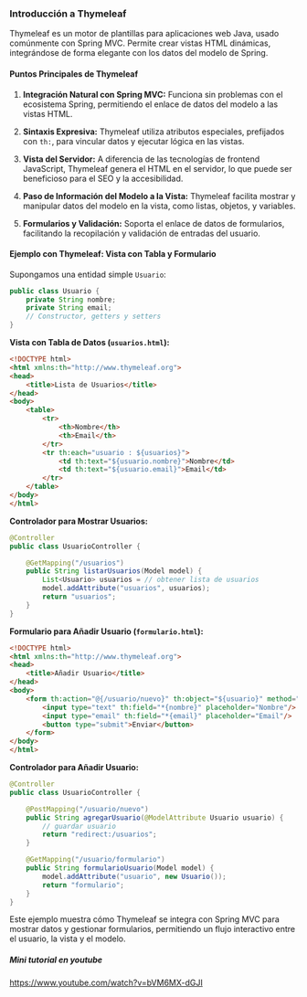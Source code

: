 ### Introducción a Thymeleaf

Thymeleaf es un motor de plantillas para aplicaciones web Java, usado comúnmente con Spring MVC. Permite crear vistas HTML dinámicas, integrándose de forma elegante con los datos del modelo de Spring.

#### Puntos Principales de Thymeleaf

1. **Integración Natural con Spring MVC:** Funciona sin problemas con el ecosistema Spring, permitiendo el enlace de datos del modelo a las vistas HTML.

1. **Sintaxis Expresiva:** Thymeleaf utiliza atributos especiales, prefijados con `th:`, para vincular datos y ejecutar lógica en las vistas.

1. **Vista del Servidor:** A diferencia de las tecnologías de frontend JavaScript, Thymeleaf genera el HTML en el servidor, lo que puede ser beneficioso para el SEO y la accesibilidad.

1. **Paso de Información del Modelo a la Vista:** Thymeleaf facilita mostrar y manipular datos del modelo en la vista, como listas, objetos, y variables.

1. **Formularios y Validación:** Soporta el enlace de datos de formularios, facilitando la recopilación y validación de entradas del usuario.

#### Ejemplo con Thymeleaf: Vista con Tabla y Formulario

Supongamos una entidad simple `Usuario`:

````java
public class Usuario {
    private String nombre;
    private String email;
    // Constructor, getters y setters
}
````

**Vista con Tabla de Datos (`usuarios.html`):**

````html
<!DOCTYPE html>
<html xmlns:th="http://www.thymeleaf.org">
<head>
    <title>Lista de Usuarios</title>
</head>
<body>
    <table>
        <tr>
            <th>Nombre</th>
            <th>Email</th>
        </tr>
        <tr th:each="usuario : ${usuarios}">
            <td th:text="${usuario.nombre}">Nombre</td>
            <td th:text="${usuario.email}">Email</td>
        </tr>
    </table>
</body>
</html>
````

**Controlador para Mostrar Usuarios:**

````java
@Controller
public class UsuarioController {

    @GetMapping("/usuarios")
    public String listarUsuarios(Model model) {
        List<Usuario> usuarios = // obtener lista de usuarios
        model.addAttribute("usuarios", usuarios);
        return "usuarios";
    }
}
````

**Formulario para Añadir Usuario (`formulario.html`):**

````html
<!DOCTYPE html>
<html xmlns:th="http://www.thymeleaf.org">
<head>
    <title>Añadir Usuario</title>
</head>
<body>
    <form th:action="@{/usuario/nuevo}" th:object="${usuario}" method="post">
        <input type="text" th:field="*{nombre}" placeholder="Nombre"/>
        <input type="email" th:field="*{email}" placeholder="Email"/>
        <button type="submit">Enviar</button>
    </form>
</body>
</html>
````

**Controlador para Añadir Usuario:**

````java
@Controller
public class UsuarioController {

    @PostMapping("/usuario/nuevo")
    public String agregarUsuario(@ModelAttribute Usuario usuario) {
        // guardar usuario
        return "redirect:/usuarios";
    }

    @GetMapping("/usuario/formulario")
    public String formularioUsuario(Model model) {
        model.addAttribute("usuario", new Usuario());
        return "formulario";
    }
}
````

Este ejemplo muestra cómo Thymeleaf se integra con Spring MVC para mostrar datos y gestionar formularios, permitiendo un flujo interactivo entre el usuario, la vista y el modelo.

##### Mini tutorial en youtube

https://www.youtube.com/watch?v=bVM6MX-dGJI
